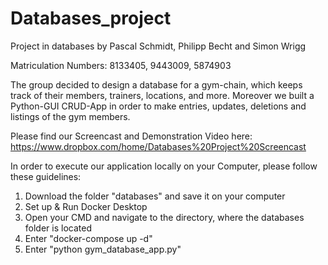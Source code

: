 # Databases_project
Project in databases by Pascal Schmidt, Philipp Becht and Simon Wrigg

Matriculation Numbers: 8133405, 9443009, 5874903

The group decided to design a database for a gym-chain, which keeps track of their members, trainers, locations, and more. Moreover we built a Python-GUI CRUD-App in order to make entries, updates, deletions and listings of the gym members.


Please find our Screencast and Demonstration Video here: https://www.dropbox.com/home/Databases%20Project%20Screencast


In order to execute our application locally on your Computer, please follow these guidelines:
1) Download the folder "databases" and save it on your computer
2) Set up & Run Docker Desktop
3) Open your CMD and navigate to the directory, where the databases folder is located
4) Enter "docker-compose up -d"
5) Enter "python gym_database_app.py"
